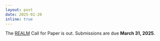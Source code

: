 ```yaml
---
layout: post
date: 2025-01-20
inline: true
---
```


The [REALM](https://realm-workshop.github.io/) Call for Paper is out. Submissions are due **March 31, 2025**. 
<a href="https://x.com/ehsk0/status/1882199565069398111"><i class="fa-brands fa-twitter"></i></a>
<a href="https://bsky.app/profile/ehsk0.bsky.social/post/3lgg3webg722m"><i class="fa-brands fa-bluesky"></i></a>
